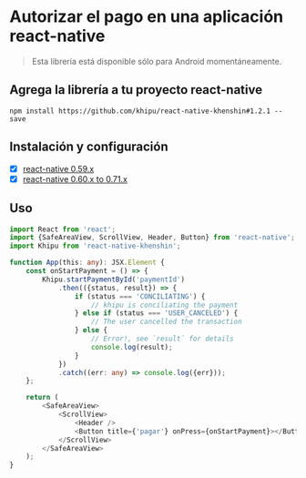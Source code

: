 # Autorizar el pago en una aplicación react-native

> Esta librería está disponible sólo para Android momentáneamente.

## Agrega la librería a tu proyecto react-native

    npm install https://github.com/khipu/react-native-khenshin#1.2.1 --save

## Instalación y configuración

- [x] [react-native 0.59.x](https://github.com/khipu/react-native-khenshin/blob/master/docs/INSTALL.0.59.x.md)
- [x] [react-native 0.60.x to 0.71.x](https://github.com/khipu/react-native-khenshin/blob/master/docs/INSTALL.0.60.x--0.71.x.md)

## Uso

```typescript
import React from 'react';
import {SafeAreaView, ScrollView, Header, Button} from 'react-native';
import Khipu from 'react-native-khenshin';

function App(this: any): JSX.Element {
    const onStartPayment = () => {
        Khipu.startPaymentById('paymentId')
            .then(({status, result}) => {
                if (status === 'CONCILIATING') {
                    // khipu is conciliating the payment
                } else if (status === 'USER_CANCELED') {
                    // The user cancelled the transaction
                } else {
                    // Error!, see `result` for details
                    console.log(result);
                }
            })
            .catch((err: any) => console.log({err}));
    };

    return (
        <SafeAreaView>
            <ScrollView>
                <Header />
                <Button title={'pagar'} onPress={onStartPayment}></Button>
            </ScrollView>
        </SafeAreaView>
    );
}
```
